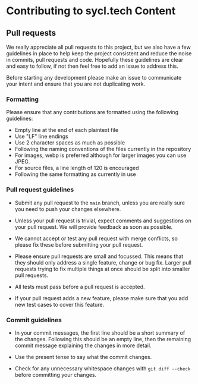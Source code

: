 # Contributing to sycl.tech Content

## Pull requests

We really appreciate all pull requests to this project, but we also have a few guidelines in place to help keep the
project consistent and reduce the noise in commits, pull requests and code. Hopefully these guidelines are clear and
easy to follow, if not then feel free to add an issue to address this.

Before starting any development please make an issue to communicate your intent and ensure that you are not duplicating
work.

### Formatting

Please ensure that any contributions are formatted using the following guidelines:

* Empty line at the end of each plaintext file
* Use "LF" line endings
* Use 2 character spaces as much as possible
* Following the naming conventions of the files currently in the repository
* For images, webp is preferred although for larger images you can use JPEG.
* For source files, a line length of 120 is encouraged
* Following the same formatting as currently in use

### Pull request guidelines

* Submit any pull request to the `main` branch, unless you are really sure you need to push your changes elsewhere.

* Unless your pull request is trivial, expect comments and suggestions on your pull request. We will provide feedback as
  soon as possible.

* We cannot accept or test any pull request with merge conflicts, so please fix these before submitting your pull
  request.

* Please ensure pull requests are small and focussed. This means that they should only address a single feature, change
  or bug fix. Larger pull requests trying to fix multiple things at once should be split into smaller pull requests.

* All tests must pass before a pull request is accepted.

* If your pull request adds a new feature, please make sure that you add new test cases to cover this feature.

### Commit guidelines

* In your commit messages, the first line should be a short summary of the changes. Following this should be an empty
  line, then the remaining commit message explaining the changes in more detail.

* Use the present tense to say what the commit changes.

* Check for any unnecessary whitespace changes with `git diff --check` before committing your changes.
